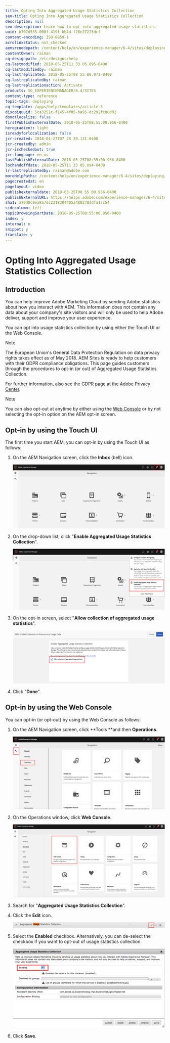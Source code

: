 ```yaml
---
title: Opting Into Aggregated Usage Statistics Collection
seo-title: Opting Into Aggregated Usage Statistics Collection
description: null
seo-description: Learn how to opt into aggregated usage statistics.
uuid: b707d555-000f-419f-bb4d-f28e27275dcf
content-encoding: ISO-8859-1
acrolinxstatus: not_checked
aemsrcnodepath: /content/help/en/experience-manager/6-4/sites/deploying/using/opt-in-aggregated-usage-statistics
contentOwner: raiman
cq-designpath: /etc/designs/help
cq-lastmodified: 2018-05-25T11 33 05.895-0400
cq-lastmodifiedby: raiman
cq-lastreplicated: 2018-05-25T08 55 00.971-0400
cq-lastreplicatedby: raiman
cq-lastreplicationaction: Activate
products: SG_EXPERIENCEMANAGER/6.4/SITES
content-type: reference
topic-tags: deploying
cq-template: /apps/help/templates/article-3
discoiquuid: 5ca3251c-f145-4f05-ba95-dc292fc80d02
donotlocalize: false
firstPublishExternalDate: 2018-05-25T08:55:00.956-0400
herogradient: light
isreadyforlocalization: false
jcr-created: 2018-04-27T07 28 39.131-0400
jcr-createdby: admin
jcr-ischeckedout: true
jcr-language: en_us
lastPublishExternalDate: 2018-05-25T08:55:00.956-0400
lochandoffdate: 2018-05-25T11 33 05.894-0400
lr-lastreplicatedby: raiman@adobe.com
moreHelpPaths: /content/help/en/experience-manager/6-4/sites/deploying/morehelp/deploying;/content/help/en/experience-manager/6-4/sites/deploying/morehelp/deploying
pagecreatedat: en
pagelayout: video
publishexternaldate: 2018-05-25T08 55 00.956-0400
publishExternalURL: https://helpx.adobe.com/experience-manager/6-4/sites/deploying/using/opt-in-aggregated-usage-statistics.html
sha1: a70d8c0ea8a7dc2318304405a4882782dfa17c54
sidecolumn: left
topicBrowsingSortDate: 2018-05-25T08:55:00.956-0400
index: y
internal: n
snippet: y
translate: y
---
```


# Opting Into Aggregated Usage Statistics Collection

<!-- 

Comment Type: remark
Last Modified By: Alison Heimoz (aheimoz)
Last Modified Date: 2018-05-25T00:16:24.946-0400

<p>See email from Bill MItchell.<br /> </p>

 -->

<!-- 

Comment Type: remark
Last Modified By: Silviu Raiman (raiman)
Last Modified Date: 2018-05-25T06:31:37.018-0400

<p>Added a new note about GDPR.</p>

 -->

## Introduction
You can help improve Adobe Marketing Cloud by sending Adobe statistics about how you interact with AEM. This information does not contain any data about your company's site visitors and will only be used to help Adobe deliver, support and improve your user experience.

You can opt into usage statistics collection by using either the Touch UI or the Web Console.

>[!NOTE]
>
>The European Union's General Data Protection Regulation on data privacy rights takes effect as of May 2018. AEM Sites is ready to help customers with their GDPR compliance obligations. This page guides customers through the procedures to opt-in (or out) of Aggregated Usage Statistics Collection.
>
>For further information, also see the [GDPR page at the Adobe Privacy Center](https://www.adobe.com/privacy/general-data-protection-regulation.html).

>[!NOTE]
>
>You can also opt-out at anytime by either using the [Web Console](/opt-in-aggregated-usage-statistics.html?cq_ck=1524753613547#OptinbyusingtheWebConsole) or by not selecting the opt-in option on the AEM opt-in screen.

## Opt-in by using the Touch UI
The first time you start AEM, you can opt-in by using the Touch UI as follows:

1. On the AEM Navigation screen, click the **Inbox** (bell) icon.

   ![](assets/usage_statisticsnavigationscreen.png)

1. On the drop-down list, click "**Enable Aggregated Usage Statistics Collection**".

   ![](assets/usage_statisticsnavigationscreen2.png)

1. On the opt-in screen, select "**Allow collection of aggregated usage statistics**".

   ![](assets/usage_statisticsopt-inscreen.png)

1. Click "**Done**".

## Opt-in by using the Web Console
You can opt-in (or opt-out) by using the Web Console as follows:

1. On the AEM Navigation screen, click **Tools **and then **Operations**.

   ![](assets/usage_statisticsopsdashboard.png)

1. On the Operations window, click **Web Console**.

   ![](assets/usage_statisticswebconsole.png)

1. Search for "**Aggregated Usage Statistics Collection**".
1. Click the **Edit** icon.

   ![](assets/usage_statisticscollectionedit.png)

1. Select the **Enabled** checkbox. Alternatively, you can de-select the checkbox if you want to opt-out of usage statistics collection.

   ![](assets/usage_statisticsselect.png)

1. Click **Save**.

